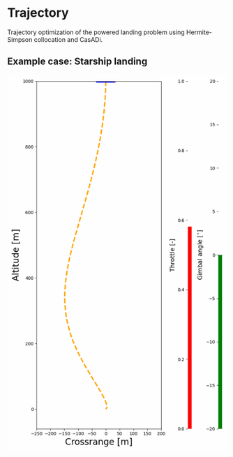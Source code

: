 # Trajectory
Trajectory optimization of the powered landing problem using Hermite-Simpson collocation and CasADi.

## Example case: Starship landing 
![plot](starship.gif)
